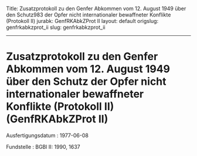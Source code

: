 Title: Zusatzprotokoll zu den Genfer Abkommen vom 12. August 1949 über den Schutz983
  der Opfer nicht internationaler bewaffneter Konflikte (Protokoll II)
jurabk: GenfRKAbkZProt II
layout: default
origslug: genfrkabkzprot_ii
slug: genfrkabkzprot_ii

---

# Zusatzprotokoll zu den Genfer Abkommen vom 12. August 1949 über den Schutz der Opfer nicht internationaler bewaffneter Konflikte (Protokoll II) (GenfRKAbkZProt II)

Ausfertigungsdatum
:   1977-06-08

Fundstelle
:   BGBl II: 1990, 1637

